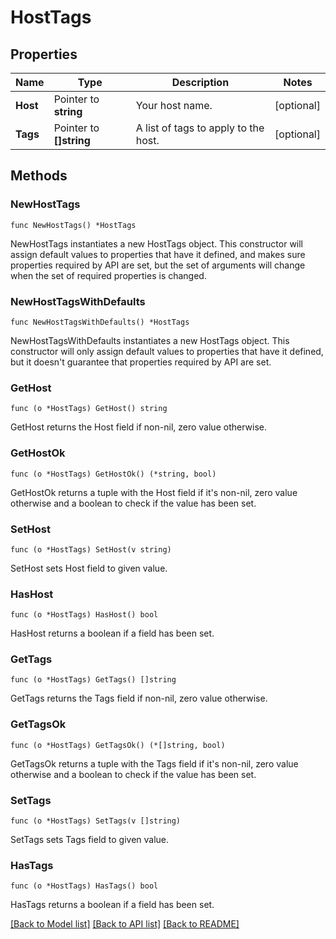 # HostTags

## Properties

| Name     | Type                    | Description                          | Notes      |
| -------- | ----------------------- | ------------------------------------ | ---------- |
| **Host** | Pointer to **string**   | Your host name.                      | [optional] |
| **Tags** | Pointer to **[]string** | A list of tags to apply to the host. | [optional] |

## Methods

### NewHostTags

`func NewHostTags() *HostTags`

NewHostTags instantiates a new HostTags object.
This constructor will assign default values to properties that have it defined,
and makes sure properties required by API are set, but the set of arguments
will change when the set of required properties is changed.

### NewHostTagsWithDefaults

`func NewHostTagsWithDefaults() *HostTags`

NewHostTagsWithDefaults instantiates a new HostTags object.
This constructor will only assign default values to properties that have it defined,
but it doesn't guarantee that properties required by API are set.

### GetHost

`func (o *HostTags) GetHost() string`

GetHost returns the Host field if non-nil, zero value otherwise.

### GetHostOk

`func (o *HostTags) GetHostOk() (*string, bool)`

GetHostOk returns a tuple with the Host field if it's non-nil, zero value otherwise
and a boolean to check if the value has been set.

### SetHost

`func (o *HostTags) SetHost(v string)`

SetHost sets Host field to given value.

### HasHost

`func (o *HostTags) HasHost() bool`

HasHost returns a boolean if a field has been set.

### GetTags

`func (o *HostTags) GetTags() []string`

GetTags returns the Tags field if non-nil, zero value otherwise.

### GetTagsOk

`func (o *HostTags) GetTagsOk() (*[]string, bool)`

GetTagsOk returns a tuple with the Tags field if it's non-nil, zero value otherwise
and a boolean to check if the value has been set.

### SetTags

`func (o *HostTags) SetTags(v []string)`

SetTags sets Tags field to given value.

### HasTags

`func (o *HostTags) HasTags() bool`

HasTags returns a boolean if a field has been set.

[[Back to Model list]](../README.md#documentation-for-models) [[Back to API list]](../README.md#documentation-for-api-endpoints) [[Back to README]](../README.md)

